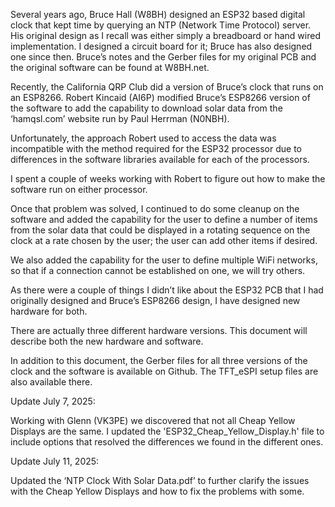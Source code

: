 Several years ago, Bruce Hall (W8BH) designed an ESP32 based digital clock that kept time by querying an NTP (Network Time Protocol) server. His original design as I recall was either simply a breadboard or hand wired implementation. I designed a circuit board for it; Bruce has also designed one since then. Bruce’s notes and the Gerber files for my original PCB and the original software can be found at W8BH.net.

Recently, the California QRP Club did a version of Bruce’s clock that runs on an ESP8266. Robert Kincaid (AI6P) modified Bruce’s ESP8266 version of the software to add the capability to download solar data from the ‘hamqsl.com’ website run by Paul Herrman (N0NBH).

Unfortunately, the approach Robert used to access the data was incompatible with the method required for the ESP32 processor due to differences in the software libraries available for each of the processors.

I spent a couple of weeks working with Robert to figure out how to make the software run on either processor.

Once that problem was solved, I continued to do some cleanup on the software and added the capability for the user to define a number of items from the solar data that could be displayed in a rotating sequence on the clock at a rate chosen by the user; the user can add other items if desired.

We also added the capability for the user to define multiple WiFi networks, so that if a connection cannot be established on one, we will try others.

As there were a couple of things I didn’t like about the ESP32 PCB that I had originally designed and Bruce’s ESP8266 design, I have designed new hardware for both.

There are actually three different hardware versions. This document will describe both the new hardware and software.

In addition to this document, the Gerber files for all three versions of the clock and the software is available on Github. The TFT_eSPI setup files are also available there.


Update July 7, 2025:

Working with Glenn (VK3PE) we discovered that not all Cheap Yellow Displays are the same. I updated the 'ESP32_Cheap_Yellow_Display.h' file to include options that resolved the differences we found in the different ones.

Update July 11, 2025:

Updated the ‘NTP Clock With Solar Data.pdf’ to further clarify the issues with the Cheap Yellow Displays and how to fix the problems with some.
